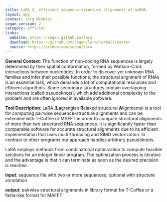 ```yaml
---
title: LaRA 2, efficient sequence-structure alignments of ncRNA
layout: app
contact: Jörg Winkler
seqan_version: 2
category: official
links:
  website: https://seqan.github.io/lara
  download: https://github.com/seqan/lara/tarball/master
  source: https://github.com/seqan/lara
---
```


**General Context**: The function of non-coding RNA sequences is largely determined by their spatial conformation, 
formed by Watson-Crick interactions between nucleotides. In order to discover yet unknown RNA families and infer their 
possible functions, the structural alignment of RNAs is an essential task, which demands a lot of computational 
resources and efficient algorithms. Some secondary structures contain overlapping interactions (called pseudoknots), 
which add additional complexity to the problem and are often ignored in available software.

**Tool Description**: LaRA (**La**grangian **R**elaxed structural **A**lignments) is a tool for computing pairwise 
sequence-structure alignments and can be extended with T-Coffee or MAFFT in order to compute structural alignments 
of more than two structured RNA sequences. It is significantly faster than comparable software for accurate 
structural alignments due to its efficient implementation that uses multi-threading and SIMD vectorization. 
In contrast to other programs our approach handles arbitrary pseudoknots.

LaRA employs methods from combinatorial optimization to compute feasible solutions for an integer linear program. 
The optimization process is iterative and the advantage is that it can terminate as soon as the desired precision 
is reached.

**input**: sequence file with two or more sequences, optional with structure annotation

**output**: pairwise structural alignments in library format for T-Coffee or a fasta-like format for MAFFT
